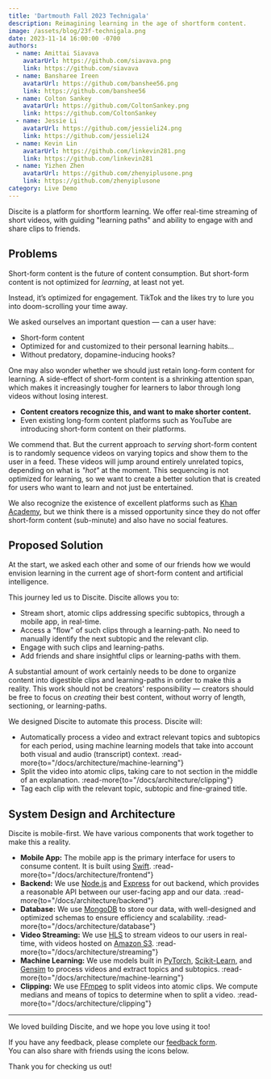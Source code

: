 ```yaml
---
title: 'Dartmouth Fall 2023 Technigala'
description: Reimagining learning in the age of shortform content.
image: /assets/blog/23f-technigala.png
date: 2023-11-14 16:00:00 -0700
authors:
  - name: Amittai Siavava
    avatarUrl: https://github.com/siavava.png
    link: https://github.com/siavava
  - name: Bansharee Ireen
    avatarUrl: https://github.com/banshee56.png
    link: https://github.com/banshee56
  - name: Colton Sankey
    avatarUrl: https://github.com/ColtonSankey.png
    link: https://github.com/ColtonSankey
  - name: Jessie Li
    avatarUrl: https://github.com/jessieli24.png
    link: https://github.com/jessieli24
  - name: Kevin Lin
    avatarUrl: https://github.com/linkevin281.png
    link: https://github.com/linkevin281
  - name: Yizhen Zhen
    avatarUrl: https://github.com/zhenyiplusone.png
    link: https://github.com/zhenyiplusone
category: Live Demo
---
```


Discite is a platform for shortform learning.
We offer real-time streaming of short videos, with guiding "learning paths"
and ability to engage with and share clips to friends.

## Problems

Short-form content is the future of content consumption.
But short-form content is not optimized for _learning_, at least not yet.

Instead, it’s optimized for engagement.
TikTok and the likes try to lure you into doom-scrolling your time away.

We asked ourselves an important question &mdash; can a user have:

- Short-form content
- Optimized for and customized to their personal learning habits…
- Without predatory, dopamine-inducing hooks?

One may also wonder whether we should just retain long-form content for learning.
A side-effect of short-form content is a shrinking attention span,
which makes it increasingly tougher for learners to labor through long videos without losing interest.

- **Content creators recognize this, and want to make shorter content.**
- Even existing long-form content platforms such as YouTube are introducing short-form content on their platforms.

We commend that.
But the current approach to _serving_ short-form content is to randomly sequence videos on varying topics
and show them to the user in a feed. These videos will jump around entirely unrelated topics, depending
on what is _"hot"_ at the moment.
This sequencing is not optimized for learning, so we want to create a better solution that is
created for users who want to learn and not just be entertained.

We also recognize the existence of excellent platforms such as [Khan Academy][khan], but we think
there is a missed opportunity since they do not offer short-form content (sub-minute)
and also have no social features.

## Proposed Solution

At the start, we asked each other and some of our friends how we would envision learning in the current age
of short-form content and artificial intelligence.

This journey led us to Discite. Discite allows you to:

- Stream short, atomic clips addressing specific subtopics, through a mobile app, in real-time.
- Access a "flow" of such clips through a learning-path.
  No need to manually identify the next subtopic and the relevant clip.
- Engage with such clips and learning-paths.
- Add friends and share insightful clips or learning-paths with them.

A substantial amount of work certainly needs to be done to organize content into digestible clips and learning-paths
in order to make this a reality.
This work should not be creators' responsibility &mdash; creators should be free to focus on
_creating_ their best content, without worry of length, sectioning, or learning-paths.

We designed Discite to automate this process. Discite will:

- Automatically process a video and extract relevant topics and subtopics for each period,
  using machine learning models that take into account both visual and audio (transcript) context.
  :read-more{to="/docs/architecture/machine-learning"}
- Split the video into atomic clips, taking care to not section in the middle of an explanation.
  :read-more{to="/docs/architecture/clipping"}
- Tag each clip with the relevant topic, subtopic and fine-grained title.

## System Design and Architecture

Discite is mobile-first.
We have various components that work together to make this a reality.

- **Mobile App:** The mobile app is the primary interface for users to consume content.
  It is built using [Swift][swift].
  :read-more{to="/docs/architecture/frontend"}
- **Backend:** We use [Node.js][node] and [Express][express] for out backend, which provides a reasonable API between our user-facing app and our data.
  :read-more{to="/docs/architecture/backend"}
- **Database:** We use [MongoDB][mongo] to store our data, with well-designed and optimized schemas to ensure efficiency and scalability.
  :read-more{to="/docs/architecture/database"}
- **Video Streaming:** We use [HLS][hls] to stream videos to our users in real-time, with videos hosted on [Amazon S3][s3].
  :read-more{to="/docs/architecture/streaming"}
- **Machine Learning:** We use models built in [PyTorch][torch], [Scikit-Learn][sklearn], and [Gensim][gensim]
  to process videos and extract topics and subtopics.
  :read-more{to="/docs/architecture/machine-learning"}
- **Clipping:** We use [FFmpeg][ffmpeg] to split videos into atomic clips. We compute medians and means of topics
  to determine when to split a video.
  :read-more{to="/docs/architecture/clipping"}

---

We loved building Discite, and we hope you love using it too!

If you have any feedback, please complete our [feedback form][feedback-form].  
You can also share with friends using the icons below.

Thank you for checking us out!

[khan]: https://www.khanacademy.org
[swift]: https://swift.org
[node]: https://nodejs.org
[express]: https://expressjs.com
[mongo]: https://www.mongodb.com
[hls]: ttps://developer.apple.com/documentation/http-live-streaming/deploying-a-basic-http-live-streaming-hls-stream
[s3]: https://aws.amazon.com/s3/
[torch]: https://pytorch.org
[sklearn]: https://scikit-learn.org/stable/
[gensim]: https://radimrehurek.com/gensim/
[ffmpeg]: https://ffmpeg.org
[feedback-form]: https://forms.gle/13xUh7YfQjrNkYvG8
